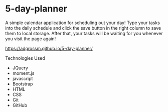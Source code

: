 # 5-day-planner
A simple calendar application for scheduling out your day! Type your tasks into the daily schedule and click the save button in the right column to save them to local storage. After that, your tasks will be waiting for you whenever you visit the page again! 

https://adgrossm.github.io/5-day-planner/

Technologies Used
- JQuery
- moment.js
- javascript
- Bootstrap
- HTML
- CSS
- Git
- GitHub
